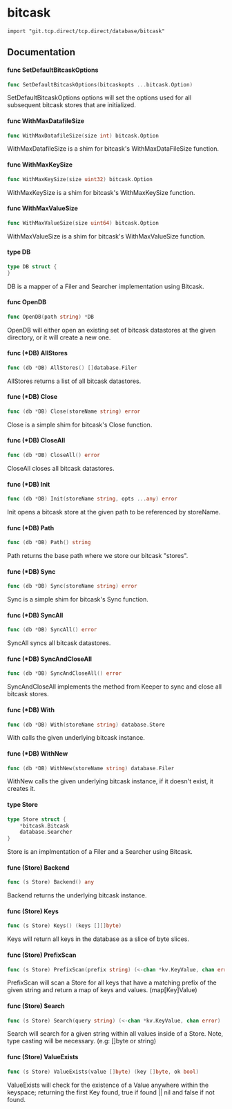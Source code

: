 # bitcask

`import "git.tcp.direct/tcp.direct/database/bitcask"`

## Documentation

#### func  SetDefaultBitcaskOptions

```go
func SetDefaultBitcaskOptions(bitcaskopts ...bitcask.Option)
```
SetDefaultBitcaskOptions options will set the options used for all subsequent
bitcask stores that are initialized.

#### func  WithMaxDatafileSize

```go
func WithMaxDatafileSize(size int) bitcask.Option
```
WithMaxDatafileSize is a shim for bitcask's WithMaxDataFileSize function.

#### func  WithMaxKeySize

```go
func WithMaxKeySize(size uint32) bitcask.Option
```
WithMaxKeySize is a shim for bitcask's WithMaxKeySize function.

#### func  WithMaxValueSize

```go
func WithMaxValueSize(size uint64) bitcask.Option
```
WithMaxValueSize is a shim for bitcask's WithMaxValueSize function.

#### type DB

```go
type DB struct {
}
```

DB is a mapper of a Filer and Searcher implementation using Bitcask.

#### func  OpenDB

```go
func OpenDB(path string) *DB
```
OpenDB will either open an existing set of bitcask datastores at the given
directory, or it will create a new one.

#### func (*DB) AllStores

```go
func (db *DB) AllStores() []database.Filer
```
AllStores returns a list of all bitcask datastores.

#### func (*DB) Close

```go
func (db *DB) Close(storeName string) error
```
Close is a simple shim for bitcask's Close function.

#### func (*DB) CloseAll

```go
func (db *DB) CloseAll() error
```
CloseAll closes all bitcask datastores.

#### func (*DB) Init

```go
func (db *DB) Init(storeName string, opts ...any) error
```
Init opens a bitcask store at the given path to be referenced by storeName.

#### func (*DB) Path

```go
func (db *DB) Path() string
```
Path returns the base path where we store our bitcask "stores".

#### func (*DB) Sync

```go
func (db *DB) Sync(storeName string) error
```
Sync is a simple shim for bitcask's Sync function.

#### func (*DB) SyncAll

```go
func (db *DB) SyncAll() error
```
SyncAll syncs all bitcask datastores.

#### func (*DB) SyncAndCloseAll

```go
func (db *DB) SyncAndCloseAll() error
```
SyncAndCloseAll implements the method from Keeper to sync and close all bitcask
stores.

#### func (*DB) With

```go
func (db *DB) With(storeName string) database.Store
```
With calls the given underlying bitcask instance.

#### func (*DB) WithNew

```go
func (db *DB) WithNew(storeName string) database.Filer
```
WithNew calls the given underlying bitcask instance, if it doesn't exist, it
creates it.

#### type Store

```go
type Store struct {
	*bitcask.Bitcask
	database.Searcher
}
```

Store is an implmentation of a Filer and a Searcher using Bitcask.

#### func (Store) Backend

```go
func (s Store) Backend() any
```
Backend returns the underlying bitcask instance.

#### func (Store) Keys

```go
func (s Store) Keys() (keys [][]byte)
```
Keys will return all keys in the database as a slice of byte slices.

#### func (Store) PrefixScan

```go
func (s Store) PrefixScan(prefix string) (<-chan *kv.KeyValue, chan error)
```
PrefixScan will scan a Store for all keys that have a matching prefix of the
given string and return a map of keys and values. (map[Key]Value)

#### func (Store) Search

```go
func (s Store) Search(query string) (<-chan *kv.KeyValue, chan error)
```
Search will search for a given string within all values inside of a Store. Note,
type casting will be necessary. (e.g: []byte or string)

#### func (Store) ValueExists

```go
func (s Store) ValueExists(value []byte) (key []byte, ok bool)
```
ValueExists will check for the existence of a Value anywhere within the
keyspace; returning the first Key found, true if found || nil and false if not
found.
